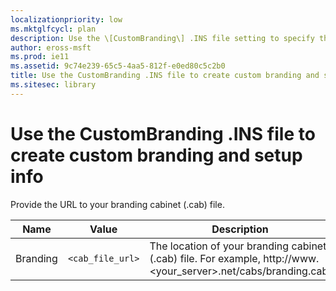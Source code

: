 ```yaml
---
localizationpriority: low
ms.mktglfcycl: plan
description: Use the \[CustomBranding\] .INS file setting to specify the location of your branding cabinet (.cab) file.
author: eross-msft
ms.prod: ie11
ms.assetid: 9c74e239-65c5-4aa5-812f-e0ed80c5c2b0
title: Use the CustomBranding .INS file to create custom branding and setup info (Internet Explorer Administration Kit 11 for IT Pros)
ms.sitesec: library
---
```



# Use the CustomBranding .INS file to create custom branding and setup info
Provide the URL to your branding cabinet (.cab) file.

|Name       |Value                           | Description                                                  |
|-----------|--------------------------------|--------------------------------------------------------------|
|Branding |`<cab_file_url>` |The location of your branding cabinet (.cab) file. For example, http://www.&lt;your_server&gt;.net/cabs/branding.cab.|

